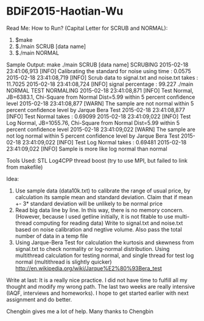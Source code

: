 # BDiF2015-Haotian-Wu

Read Me:
How to Run? (Capital Letter for SCRUB and NORMAL):
1) $make
2) $./main SCRUB [data name]
3) $./main NORMAL

Sample Output:
make
./main SCRUB [data name]
SCRUBING
2015-02-18 23:41:06,913 [INFO] Calibrating the standard for noise using time : 0.0575
2015-02-18 23:41:08,719 [INFO] Scrub data to signal.txt and noise.txt takes : 11.7025
2015-02-18 23:41:08,724 [INFO] signal percentage : 99.227
./main NORMAL
TEST NORMALING
2015-02-18 23:41:08,871 [INFO] Test Normal, JB=6383.1, Chi-Square from Normal Dist=5.99 within 5 percent confidence level
2015-02-18 23:41:08,877 [WARN] The sample are not normal within 5 percent confidence level by Jarque Bera Test
2015-02-18 23:41:08,877 [INFO] Test Normal takes : 0.69099
2015-02-18 23:41:09,022 [INFO] Test Log Normal, JB=1055.76, Chi-Square from Normal Dist=5.99 within 5 percent confidence level
2015-02-18 23:41:09,022 [WARN] The sample are not log normal within 5 percent confidence level by Jarque Bera Test
2015-02-18 23:41:09,022 [INFO] Test Log Normal takes : 0.69481
2015-02-18 23:41:09,022 [INFO] Sample is more like log normal than normal 

Tools Used:
STL
Log4CPP
thread
boost
(try to use MPI, but failed to link from makefile)

Idea:
1) Use sample data (data10k.txt) to calibrate the range of usual price, by calculation its sample mean and standard deviation. Claim that if mean +- 3* standard deviation will be unlikely to be normal price
2) Read big data line by line. In this way, there is no memory concern. (However, because I used getline initially, it is not fitable to use multi-thread computing for reading data)
     Write to signal.txt and noise.txt based on noise calibration and negtive volume. Also pass the total number of data in a temp file
3) Using Jarque-Bera Test for calculation the kurtosis and skewness from signal.txt to check normality or log-normal distribution. 
     Using multithread calculation for testing normal, and single thread for test log normal (multithread is slightly quicker)
http://en.wikipedia.org/wiki/Jarque%E2%80%93Bera_test

Write at last:
It is a really nice practice. I did not have time to fulfill all my thought and modify my wrong path. The last two weeks are really intensive (IAQF, interviews and homeworks). I hope to get started earlier with next assignment and do better.

Chengbin gives me a lot of help. Many thanks to Chengbin